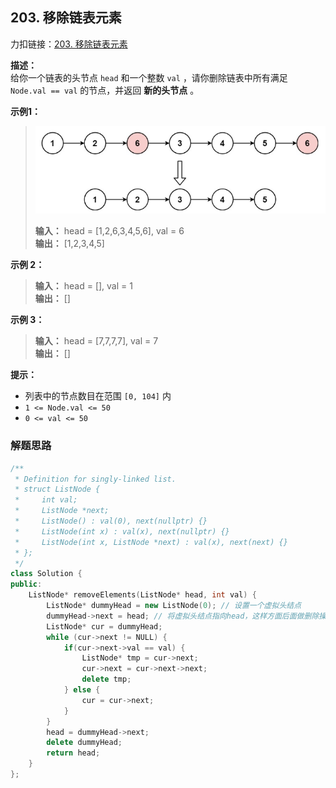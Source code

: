 ## 203. 移除链表元素
力扣链接：[203. 移除链表元素](https://leetcode.cn/problems/remove-linked-list-elements/description/)

**描述：**  
给你一个链表的头节点 ``head`` 和一个整数 ``val`` ，请你删除链表中所有满足 ``Node.val == val`` 的节点，并返回 **新的头节点** 。

**示例1：**  
> ![01_示例1](./images/01_示例1.png)
>
> **输入：** head = [1,2,6,3,4,5,6], val = 6  
> **输出：** [1,2,3,4,5]

**示例 2：**  
> **输入：** head = [], val = 1  
> **输出：** []

**示例 3：**  
> **输入：** head = [7,7,7,7], val = 7  
> **输出：** []

**提示：**   
- 列表中的节点数目在范围 ``[0, 104]`` 内
- ``1 <= Node.val <= 50``
- ``0 <= val <= 50``

### 解题思路

```cpp
/**
 * Definition for singly-linked list.
 * struct ListNode {
 *     int val;
 *     ListNode *next;
 *     ListNode() : val(0), next(nullptr) {}
 *     ListNode(int x) : val(x), next(nullptr) {}
 *     ListNode(int x, ListNode *next) : val(x), next(next) {}
 * };
 */
class Solution {
public:
    ListNode* removeElements(ListNode* head, int val) {
        ListNode* dummyHead = new ListNode(0); // 设置一个虚拟头结点
        dummyHead->next = head; // 将虚拟头结点指向head，这样方面后面做删除操作
        ListNode* cur = dummyHead;
        while (cur->next != NULL) {
            if(cur->next->val == val) {
                ListNode* tmp = cur->next;
                cur->next = cur->next->next;
                delete tmp;
            } else {
                cur = cur->next;
            }
        }
        head = dummyHead->next;
        delete dummyHead;
        return head;
    }
};
```
